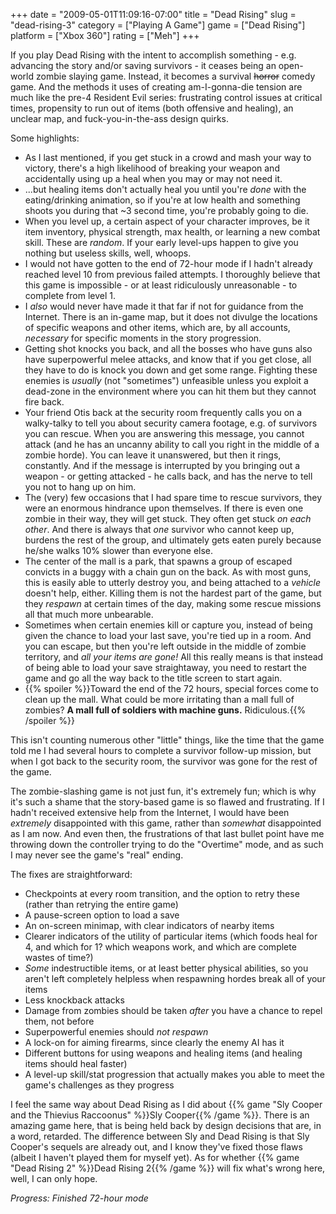 +++
date = "2009-05-01T11:09:16-07:00"
title = "Dead Rising"
slug = "dead-rising-3"
category = ["Playing A Game"]
game = ["Dead Rising"]
platform = ["Xbox 360"]
rating = ["Meh"]
+++

If you play Dead Rising with the intent to accomplish something - e.g. advancing the story and/or saving survivors - it ceases being an open-world zombie slaying game.  Instead, it becomes a survival <s>horror</s> comedy game.  And the methods it uses of creating am-I-gonna-die tension are much like the pre-4 Resident Evil series: frustrating control issues at critical times, propensity to run out of items (both offensive and healing), an unclear map, and fuck-you-in-the-ass design quirks.

Some highlights:

* As I last mentioned, if you get stuck in a crowd and mash your way to victory, there's a high likelihood of breaking your weapon and accidentally using up a heal when you may or may not need it.
* ...but healing items don't actually heal you until you're <i>done</i> with the eating/drinking animation, so if you're at low health and something shoots you during that ~3 second time, you're probably going to die.
* When you level up, a certain aspect of your character improves, be it item inventory, physical strength, max health, or learning a new combat skill.  These are <i>random</i>.  If your early level-ups happen to give you nothing but useless skills, well, whoops.
* I would not have gotten to the end of 72-hour mode if I hadn't already reached level 10 from previous failed attempts.  I thoroughly believe that this game is impossible - or at least ridiculously unreasonable - to complete from level 1.
* I <i>also</i> would never have made it that far if not for guidance from the Internet.  There is an in-game map, but it does not divulge the locations of specific weapons and other items, which are, by all accounts, <i>necessary</i> for specific moments in the story progression.
* Getting shot knocks you back, and all the bosses who have guns also have superpowerful melee attacks, and know that if you get close, all they have to do is knock you down and get some range.  Fighting these enemies is <i>usually</i> (not "sometimes") unfeasible unless you exploit a dead-zone in the environment where you can hit them but they cannot fire back.
* Your friend Otis back at the security room frequently calls you on a walky-talky to tell you about security camera footage, e.g. of survivors you can rescue.  When you are answering this message, you cannot attack (and he has an uncanny ability to call you right in the middle of a zombie horde).  You can leave it unanswered, but then it rings, constantly.  And if the message is interrupted by you bringing out a weapon - or getting attacked - he calls back, and has the nerve to tell you not to hang up on him.
* The (very) few occasions that I had spare time to rescue survivors, they were an enormous hindrance upon themselves.  If there is even one zombie in their way, they will get stuck.  They often get stuck <i>on each other</i>.  And there is always that <i>one</i> survivor who cannot keep up, burdens the rest of the group, and ultimately gets eaten purely because he/she walks 10% slower than everyone else.
* The center of the mall is a park, that spawns a group of escaped convicts in a buggy with a chain gun on the back.  As with most guns, this is easily able to utterly destroy you, and being attached to a <i>vehicle</i> doesn't help, either.  Killing them is not the hardest part of the game, but they <i>respawn</i> at certain times of the day, making some rescue missions all that much more unbearable.
* Sometimes when certain enemies kill or capture you, instead of being given the chance to load your last save, you're tied up in a room.  And you can escape, but then you're left outside in the middle of zombie territory, and <i>all your items are gone!</i>  All this really means is that instead of being able to load your save straightaway, you need to restart the game and go all the way back to the title screen to start again.
* {{% spoiler %}}Toward the end of the 72 hours, special forces come to clean up the mall.  What could be more irritating than a mall full of zombies?  <b>A mall full of soldiers with machine guns.</b>  Ridiculous.{{% /spoiler %}}

This isn't counting numerous other "little" things, like the time that the game told me I had several hours to complete a survivor follow-up mission, but when I got back to the security room, the survivor was gone for the rest of the game.

The zombie-slashing game is not just fun, it's extremely fun; which is why it's such a shame that the story-based game is so flawed and frustrating.  If I hadn't received extensive help from the Internet, I would have been <i>extremely</i> disappointed with this game, rather than <i>somewhat</i> disappointed as I am now.  And even then, the frustrations of that last bullet point have me throwing down the controller trying to do the "Overtime" mode, and as such I may never see the game's "real" ending.

The fixes are straightforward:

* Checkpoints at every room transition, and the option to retry these (rather than retrying the entire game)
* A pause-screen option to load a save
* An on-screen minimap, with clear indicators of nearby items
* Clearer indicators of the utility of particular items (which foods heal for 4, and which for 1? which weapons work, and which are complete wastes of time?)
* <i>Some</i> indestructible items, or at least better physical abilities, so you aren't left completely helpless when respawning hordes break all of your items
* Less knockback attacks
* Damage from zombies should be taken <i>after</i> you have a chance to repel them, not before
* Superpowerful enemies should <i>not respawn</i>
* A lock-on for aiming firearms, since clearly the enemy AI has it
* Different buttons for using weapons and healing items (and healing items should heal faster)
* A level-up skill/stat progression that actually makes you able to meet the game's challenges as they progress

I feel the same way about Dead Rising as I did about {{% game "Sly Cooper and the Thievius Raccoonus" %}}Sly Cooper{{% /game %}}.  There is an amazing game here, that is being held back by design decisions that are, in a word, retarded.  The difference between Sly and Dead Rising is that Sly Cooper's sequels are already out, and I know they've fixed those flaws (albeit I haven't played them for myself yet).  As for whether {{% game "Dead Rising 2" %}}Dead Rising 2{{% /game %}} will fix what's wrong here, well, I can only hope.

<i>Progress: Finished 72-hour mode</i>